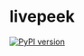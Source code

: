 # livepeek
[![PyPI version](https://badge.fury.io/py/livepeek.svg)](https://pypi.org/project/livepeek/)
